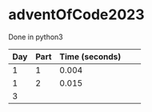 # adventOfCode2023

Done in python3

| Day | Part | Time (seconds) |   |   |
|-----|------|------|---|---|
| 1   | 1    |0.004|   |   |
| 1   | 2     |0.015|   |   |
| 3   |      |      |   |   |
